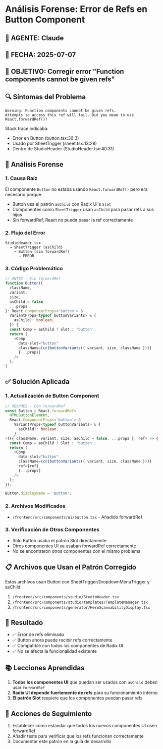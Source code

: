# Análisis Forense: Error de Refs en Button Component

## 🤖 AGENTE: Claude
## 📅 FECHA: 2025-07-07
## 🎯 OBJETIVO: Corregir error "Function components cannot be given refs"

## 🔍 Síntomas del Problema

```
Warning: Function components cannot be given refs. 
Attempts to access this ref will fail. Did you mean to use React.forwardRef()?
```

Stack trace indicaba:
- Error en Button (button.tsx:36:3)
- Usado por SheetTrigger (sheet.tsx:13:28)
- Dentro de StudioHeader (StudioHeader.tsx:40:31)

## 🔬 Análisis Forense

### 1. Causa Raíz
El componente `Button` no estaba usando `React.forwardRef()` pero era necesario porque:
- Button usa el patrón `asChild` con Radix UI's `Slot`
- Componentes como `SheetTrigger` usan `asChild` para pasar refs a sus hijos
- Sin forwardRef, React no puede pasar la ref correctamente

### 2. Flujo del Error
```
StudioHeader.tsx 
  → SheetTrigger (asChild) 
    → Button (sin forwardRef) 
      → ERROR
```

### 3. Código Problemático
```typescript
// ANTES - Sin forwardRef
function Button({
  className,
  variant,
  size,
  asChild = false,
  ...props
}: React.ComponentProps<'button'> &
  VariantProps<typeof buttonVariants> & {
    asChild?: boolean;
  }) {
  const Comp = asChild ? Slot : 'button';
  return (
    <Comp
      data-slot="button"
      className={cn(buttonVariants({ variant, size, className }))}
      {...props}
    />
  );
}
```

## ✅ Solución Aplicada

### 1. Actualización de Button Component
```typescript
// DESPUÉS - Con forwardRef
const Button = React.forwardRef<
  HTMLButtonElement,
  React.ComponentProps<'button'> &
    VariantProps<typeof buttonVariants> & {
      asChild?: boolean;
    }
>(({ className, variant, size, asChild = false, ...props }, ref) => {
  const Comp = asChild ? Slot : 'button';
  return (
    <Comp
      data-slot="button"
      className={cn(buttonVariants({ variant, size, className }))}
      ref={ref}
      {...props}
    />
  );
});

Button.displayName = 'Button';
```

### 2. Archivos Modificados
- `/frontend/src/components/ui/button.tsx` - Añadido forwardRef

### 3. Verificación de Otros Componentes
- Solo Button usaba el patrón Slot directamente
- Otros componentes UI ya usaban forwardRef correctamente
- No se encontraron otros componentes con el mismo problema

## 📋 Archivos que Usan el Patrón Corregido

Estos archivos usan Button con SheetTrigger/DropdownMenuTrigger y asChild:
1. `/frontend/src/components/studio/StudioHeader.tsx`
2. `/frontend/src/components/studio/templates/TemplateManager.tsx`
3. `/frontend/src/components/generator/HeroScannabilityDisplay.tsx`

## 🎯 Resultado

- ✅ Error de refs eliminado
- ✅ Button ahora puede recibir refs correctamente
- ✅ Compatible con todos los componentes de Radix UI
- ✅ No se afecta la funcionalidad existente

## 📚 Lecciones Aprendidas

1. **Todos los componentes UI** que puedan ser usados con `asChild` deben usar `forwardRef`
2. **Radix UI depende fuertemente de refs** para su funcionamiento interno
3. **El patrón Slot** requiere que los componentes puedan pasar refs

## 🔄 Acciones de Seguimiento

1. Establecer como estándar que todos los nuevos componentes UI usen forwardRef
2. Añadir tests para verificar que los refs funcionan correctamente
3. Documentar este patrón en la guía de desarrollo